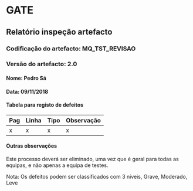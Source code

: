 # GATE

## Relatório inspeção artefacto

### Codificação do artefacto: MQ_TST_REVISAO

### Versão do artefacto: 2.0

#### Nome: Pedro Sá

#### Data: 09/11/2018

#### Tabela para registo de defeitos

| Pag  | Linha | Tipo | Observação |
| ---- | ----- | ---- | ---------- |
| x    | x     | x    | x          |

#### Outras observações

Este processo deverá ser eliminado, uma vez que é geral para todas as equipas, e não apenas a equipa de testes.

Nota: Os defeitos podem ser classificados com 3 níveis, Grave, Moderado, Leve